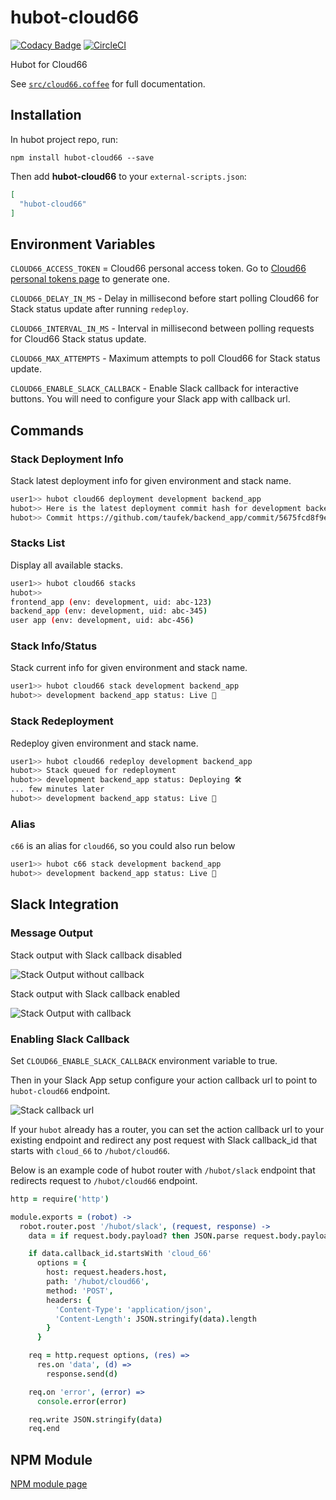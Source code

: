 # hubot-cloud66

[![Codacy Badge](https://api.codacy.com/project/badge/Grade/4aedde8284c04fb99119695394bbc19d)](https://app.codacy.com/app/taufek/hubot-cloud66?utm_source=github.com&utm_medium=referral&utm_content=taufek/hubot-cloud66&utm_campaign=Badge_Grade_Dashboard)
[![CircleCI](https://circleci.com/gh/taufek/hubot-cloud66.svg?style=svg)](https://circleci.com/gh/taufek/hubot-cloud66)

Hubot for Cloud66

See [`src/cloud66.coffee`](src/cloud66.coffee) for full documentation.

## Installation

In hubot project repo, run:

`npm install hubot-cloud66 --save`

Then add **hubot-cloud66** to your `external-scripts.json`:

```json
[
  "hubot-cloud66"
]
```

## Environment Variables

`CLOUD66_ACCESS_TOKEN` = Cloud66 personal access token. Go to [Cloud66 personal tokens page](https://app.cloud66.com/personal_tokens/new) to generate one.

`CLOUD66_DELAY_IN_MS` - Delay in millisecond before start polling Cloud66 for Stack status update after running `redeploy`.

`CLOUD66_INTERVAL_IN_MS` - Interval in millisecond between polling requests for Cloud66 Stack status update.

`CLOUD66_MAX_ATTEMPTS` - Maximum attempts to poll Cloud66 for Stack status update.

`CLOUD66_ENABLE_SLACK_CALLBACK` - Enable Slack callback for interactive buttons. You will need to configure your Slack app with callback url.

## Commands

### Stack Deployment Info

Stack latest deployment info for given environment and stack name.

```bash
user1>> hubot cloud66 deployment development backend_app
hubot>> Here is the latest deployment commit hash for development backend_app
hubot>> Commit https://github.com/taufek/backend_app/commit/5675fcd8f9e6dc534ecf1410c0661c066097e310
```

### Stacks List

Display all available stacks.

```bash
user1>> hubot cloud66 stacks
hubot>>
frontend_app (env: development, uid: abc-123)
backend_app (env: development, uid: abc-345)
user app (env: development, uid: abc-456)
```

### Stack Info/Status

Stack current info for given environment and stack name.

```bash
user1>> hubot cloud66 stack development backend_app
hubot>> development backend_app status: Live 🚀
```

### Stack Redeployment

Redeploy given environment and stack name.

```bash
user1>> hubot cloud66 redeploy development backend_app
hubot>> Stack queued for redeployment
hubot>> development backend_app status: Deploying 🛠️
... few minutes later
hubot>> development backend_app status: Live 🚀
```

### Alias

`c66` is an alias for `cloud66`, so you could also run below

```bash
user1>> hubot c66 stack development backend_app
hubot>> development backend_app status: Live 🚀
```

## Slack Integration

### Message Output

Stack output with Slack callback disabled

![Stack Output without callback](https://i.imgur.com/SxsezGo.png)

Stack output with Slack callback enabled

![Stack Output with callback](https://i.imgur.com/H2k0CsH.png)

### Enabling Slack Callback

Set `CLOUD66_ENABLE_SLACK_CALLBACK` environment variable to true.

Then in your Slack App setup configure your action callback url to point
to `hubot-cloud66` endpoint.

![Stack callback url](https://i.imgur.com/s0psU6P.png)

If your `hubot` already has a router, you can set the action callback url to
your existing endpoint and redirect any post request with Slack callback_id
that starts with `cloud_66` to `/hubot/cloud66`.

Below is an example code of hubot router with `/hubot/slack` endpoint that
redirects request to `/hubot/cloud66` endpoint.

```coffeescript
http = require('http')

module.exports = (robot) ->
  robot.router.post '/hubot/slack', (request, response) ->
    data = if request.body.payload? then JSON.parse request.body.payload else request.body

    if data.callback_id.startsWith 'cloud_66'
      options = {
        host: request.headers.host,
        path: '/hubot/cloud66',
        method: 'POST',
        headers: {
          'Content-Type': 'application/json',
          'Content-Length': JSON.stringify(data).length
        }
      }

    req = http.request options, (res) =>
      res.on 'data', (d) =>
        response.send(d)

    req.on 'error', (error) =>
      console.error(error)

    req.write JSON.stringify(data)
    req.end
```

## NPM Module

[NPM module page](https://www.npmjs.com/package/hubot-cloud66)
